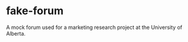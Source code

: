 fake-forum
==========

A mock forum used for a marketing research project at the University of Alberta.